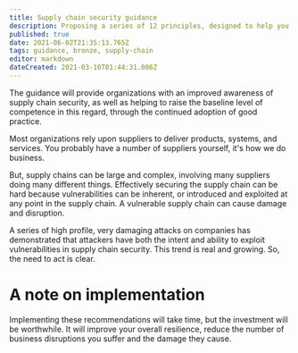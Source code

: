 ```yaml
---
title: Supply chain security guidance
description: Proposing a series of 12 principles, designed to help you establish effective control and oversight of your supply chain.
published: true
date: 2021-06-02T21:35:13.765Z
tags: guidance, bronze, supply-chain
editor: markdown
dateCreated: 2021-03-10T01:44:31.086Z
---
```


The guidance will provide organizations with an improved awareness of supply chain security, as well as helping to raise the baseline level of competence in this regard, through the continued adoption of good practice. 

Most organizations rely upon suppliers to deliver products, systems, and services. You probably have a number of suppliers yourself, it's how we do business. 

But, supply chains can be large and complex, involving many suppliers doing many different things. Effectively securing the supply chain can be hard because vulnerabilities can be inherent, or introduced and exploited at any point in the supply chain. A vulnerable supply chain can cause damage and disruption.

A series of high profile, very damaging attacks on companies has demonstrated that attackers have both the intent and ability to exploit vulnerabilities in supply chain security. This trend is real and growing. So, the need to act is clear.

# A note on implementation
Implementing these recommendations will take time, but the investment will be worthwhile. It will improve your overall resilience, reduce the number of business disruptions you suffer and the damage they cause.

